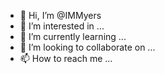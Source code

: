 - 👋 Hi, I’m @IMMyers
- 👀 I’m interested in ...
- 🌱 I’m currently learning ...
- 💞️ I’m looking to collaborate on ...
- 📫 How to reach me ...

<!---
IMMyers/IMMyers is a ✨ special ✨ repository because its `README.md` (this file) appears on your GitHub profile.
You can click the Preview link to take a look at your changes.

Is this thing on?
--->
